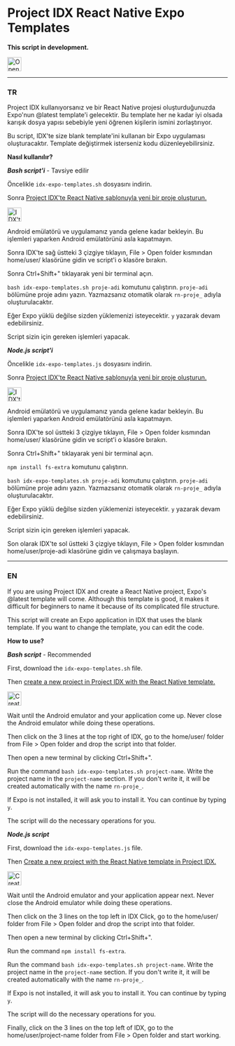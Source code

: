 # Project IDX React Native Expo Templates
**This script in development.**

<a href="https://idx.google.com/import?url=https%3A%2F%2Fgithub.com%2FMert-409%2Fidx-expo-templates%2F">
  <picture>
    <source
      media="(prefers-color-scheme: dark)"
      srcset="https://cdn.idx.dev/btn/open_dark_32.svg">
    <source
      media="(prefers-color-scheme: light)"
      srcset="https://cdn.idx.dev/btn/open_light_32.svg">
    <img
      height="32"
      alt="Open in IDX"
      src="https://cdn.idx.dev/btn/open_purple_32.svg">
  </picture>
</a>

----

<h3>TR</h3>

Project IDX kullanıyorsanız ve bir React Native projesi oluşturduğunuzda Expo'nun @latest template'i gelecektir.
Bu template her ne kadar iyi olsada karışık dosya yapısı sebebiyle yeni öğrenen kişilerin ismini zorlaştırıyor.

Bu script, IDX'te size blank template'ini kullanan bir Expo uygulaması oluşturacaktır.
Template değiştirmek isterseniz kodu düzenleyebilirsiniz.

**Nasıl kullanılır?**

_**Bash script'i**_ - Tavsiye edilir

Öncelikle <code>idx-expo-templates.sh</code> dosyasını indirin.

<p>Sonra <a href="https://idx.google.com/new/react-native">Project IDX'te React Native şablonuyla yeni bir proje oluşturun.</a></p>

<a href="https://idx.google.com/new/react-native">
  <picture>
    <source
      media="(prefers-color-scheme: dark)"
      srcset="https://cdn.idx.dev/btn/open_dark_32.svg">
    <source
      media="(prefers-color-scheme: light)"
      srcset="https://cdn.idx.dev/btn/open_light_32.svg">
    <img
      height="32"
      alt="IDX'te yeni React Native projesi oluşturun"
      src="https://cdn.idx.dev/btn/open_purple_32.svg">
  </picture>
</a>

Android emülatörü ve uygulamanız yanda gelene kadar bekleyin. Bu işlemleri yaparken Android emülatörünü asla kapatmayın.

Sonra IDX'te sağ üstteki 3 çizgiye tıklayın, File > Open folder kısmından home/user/ klasörüne gidin ve script'i o klasöre bırakın.

Sonra Ctrl+Shift+" tıklayarak yeni bir terminal açın.

<code>bash idx-expo-templates.sh proje-adi</code> komutunu çalıştırın. <code>proje-adi</code> bölümüne proje adını yazın. Yazmazsanız otomatik olarak <code>rn-proje_</code> adıyla oluşturulacaktır.

Eğer Expo yüklü değilse sizden yüklemenizi isteyecektir. <code>y</code> yazarak devam edebilirsiniz.

Script sizin için gereken işlemleri yapacak.

_**Node.js script'i**_

Öncelikle <code>idx-expo-templates.js</code> dosyasını indirin.

<p>Sonra <a href="https://idx.google.com/new/react-native">Project IDX'te React Native şablonuyla yeni bir proje oluşturun.</a></p>

<a href="https://idx.google.com/new/react-native">
  <picture>
    <source
      media="(prefers-color-scheme: dark)"
      srcset="https://cdn.idx.dev/btn/open_dark_32.svg">
    <source
      media="(prefers-color-scheme: light)"
      srcset="https://cdn.idx.dev/btn/open_light_32.svg">
    <img
      height="32"
      alt="IDX'te yeni React Native projesi oluşturun"
      src="https://cdn.idx.dev/btn/open_purple_32.svg">
  </picture>
</a>

Android emülatörü ve uygulamanız yanda gelene kadar bekleyin. Bu işlemleri yaparken Android emülatörünü asla kapatmayın.

Sonra IDX'te sol üstteki 3 çizgiye tıklayın, File > Open folder kısmından home/user/ klasörüne gidin ve script'i o klasöre bırakın.

Sonra Ctrl+Shift+" tıklayarak yeni bir terminal açın.

<code>npm install fs-extra</code> komutunu çalıştırın.

<code>bash idx-expo-templates.sh proje-adi</code> komutunu çalıştırın. <code>proje-adi</code> bölümüne proje adını yazın. Yazmazsanız otomatik olarak <code>rn-proje_</code> adıyla oluşturulacaktır.

Eğer Expo yüklü değilse sizden yüklemenizi isteyecektir. <code>y</code> yazarak devam edebilirsiniz.

Script sizin için gereken işlemleri yapacak.

Son olarak IDX'te sol üstteki 3 çizgiye tıklayın, File > Open folder kısmından home/user/proje-adi klasörüne gidin ve çalışmaya başlayın.

----

<h3>EN</h3>

If you are using Project IDX and create a React Native project, Expo's @latest template will come.
Although this template is good, it makes it difficult for beginners to name it because of its complicated file structure.

This script will create an Expo application in IDX that uses the blank template.
If you want to change the template, you can edit the code.

**How ​​to use?**

_**Bash script**_ - Recommended

First, download the <code>idx-expo-templates.sh</code> file.

<p>Then <a href="https://idx.google.com/new/react-native">create a new project in Project IDX with the React Native template.</a></p>

<a href="https://idx.google.com/new/react-native">
  <picture>
    <source
      media="(prefers-color-scheme: dark)"
      srcset="https://cdn.idx.dev/btn/open_dark_32.svg">
    <source
      media="(prefers-color-scheme: light)"
      srcset="https://cdn.idx.dev/btn/open_light_32.svg">
    <img
      height="32"
      alt="Create new React Native project on IDX"
      src="https://cdn.idx.dev/btn/open_purple_32.svg">
  </picture>
</a>

Wait until the Android emulator and your application come up. Never close the Android emulator while doing these operations.

Then click on the 3 lines at the top right of IDX, go to the home/user/ folder from File > Open folder and drop the script into that folder.

Then open a new terminal by clicking Ctrl+Shift+".

Run the command <code>bash idx-expo-templates.sh project-name</code>. Write the project name in the <code>project-name</code> section. If you don't write it, it will be created automatically with the name <code>rn-proje_</code>.

If Expo is not installed, it will ask you to install it. You can continue by typing <code>y</code>.

The script will do the necessary operations for you.

_**Node.js script**_

First, download the <code>idx-expo-templates.js</code> file.

<p>Then <a href="https://idx.google.com/new/react-native">Create a new project with the React Native template in Project IDX.</a></p>

<a href="https://idx.google.com/new/react-native">
  <picture>
    <source
      media="(prefers-color-scheme: dark)"
      srcset="https://cdn.idx.dev/btn/open_dark_32.svg">
    <source
      media="(prefers-color-scheme: light)"
      srcset="https://cdn.idx.dev/btn/open_light_32.svg">
    <img
      height="32"
      alt="Create new React Native project on IDX"
      src="https://cdn.idx.dev/btn/open_purple_32.svg">
  </picture>
</a>


Wait until the Android emulator and your application appear next. Never close the Android emulator while doing these operations.

Then click on the 3 lines on the top left in IDX Click, go to the home/user/ folder from File > Open folder and drop the script into that folder.

Then open a new terminal by clicking Ctrl+Shift+".

Run the command <code>npm install fs-extra</code>.

Run the command <code>bash idx-expo-templates.sh project-name</code>. Write the project name in the <code>project-name</code> section. If you don't write it, it will be created automatically with the name <code>rn-proje_</code>.

If Expo is not installed, it will ask you to install it. You can continue by typing <code>y</code>.

The script will do the necessary operations for you.

Finally, click on the 3 lines on the top left of IDX, go to the home/user/project-name folder from File > Open folder and start working.
